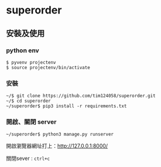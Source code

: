 # superorder

## 安裝及使用

### python env
```
$ pyvenv projectenv
$ source projectenv/bin/activate
```

### 安裝
```
~/$ git clone https://github.com/tim124058/superorder.git
~/$ cd superorder
~/superorder$ pip3 install -r requirements.txt
```

### 開啟、關閉 server
```
~/superorder$ python3 manage.py runserver
```
開啟瀏覽器網址打上：<http://127.0.0.1:8000/>

關閉sever : `ctrl+c`

